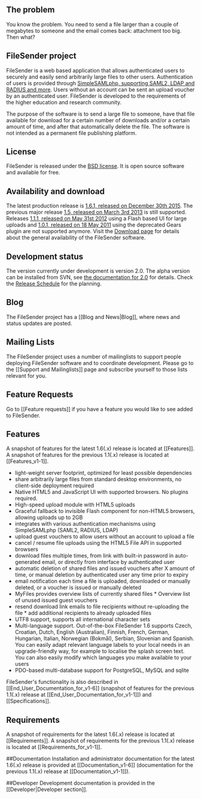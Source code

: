## The problem
You know the problem.  You need to send a file larger than a couple of megabytes to someone and the email comes back: attachment too big.  Then what?

## FileSender project
FileSender is a web based application that allows authenticated users to securely and easily send arbitrarily large files to other users. Authentication of users is provided through [SimpleSAMLphp, supporting SAML2, LDAP and RADIUS and more](http://simplesamlphp.org/docs/stable/simplesamlphp-idp#section_2). Users without an account can be sent an upload voucher by an authenticated user. FileSender is developed to the requirements of the higher education and research community.

The purpose of the software is to send a large file to someone, have that file available for download for a certain number of downloads and/or a certain amount of time, and after that automatically delete the file. The software is not intended as a permanent file publishing platform.

## License
FileSender is released under the [BSD license](http://opensource.org/licenses/BSD-3-Clause). It is open source software and available for free.

## Availability and download
The latest production release is [1.6.1, released on December 30th 2015](/wiki/show/file_sender/Release_1-6-1). The previous major release [1.5, released on March 3rd 2013](/wiki/show/file_sender/Release_1-5) is still supported. Releases [1.1.1, released on May 31st 2012](/wiki/show/file_sender/Release_1-1-1) using a Flash based UI for large uploads and [1.0.1, released on 18 May 2011](/wiki/show/file_sender/Release_1-0-1) using the deprecated Gears plugin are not supported anymore. Visit the [Download page](/wiki/show/file_sender/Download) for details about the general availability of the FileSender software.

## Development status
The version currently under development is version 2.0. The alpha version can be installed from SVN, see [the documentation for 2.0](https://www.assembla.com/spaces/file_sender/wiki/Documentation_v2-0-alpha) for details. Check the [Release Schedule](/wiki/show/file_sender/Release_Schedule) for the planning.

## Blog
The FileSender project has a [[Blog and News|Blog]], where news and status updates are posted.

## Mailing Lists
The FileSender project uses a number of mailinglists to support people deploying FileSender software and to coordinate development. Please go to the [[Support and Mailinglists]] page and subscribe yourself to those lists relevant for you.

## Feature Requests
Go to [[Feature requests]] if you have a feature you would like to see added to FileSender.

## Features
A snapshot of features for the latest 1.6(.x) release is located at [[Features]]. A snapshot of features for the previous 1.1(.x) release is located at [[Features_v1-1]].

* light-weight server footprint, optimized for least possible dependencies
* share arbitrarily large files from standard desktop environments, no client-side deployment required
* Native HTML5 and JavaScript UI with supported browsers. No plugins required.
* High-speed upload module with HTML5 uploads
* Graceful fallback to invisible Flash component for non-HTML5 browsers, allowing uploads up to 2GB
* integrates with various authentication mechanisms using SimpleSAMLphp (SAML2, RADIUS, LDAP)
* upload guest vouchers to allow users without an account to upload a file
* cancel / resume file uploads using the HTML5 File API in supported browsers
* download files multiple times, from link with built-in password in auto-generated email, or directly from interface by authenticated user
* automatic deletion of shared files and issued vouchers after X amount of time, or manual deletion by authenticated user any time prior to expiry
* email notification each time a file is uploaded, downloaded or manually deleted, or a voucher is issued or manually deleted
* MyFiles provides overview lists of currently shared files * Overview list of unused issued guest vouchers
* resend download link emails to file recipients without re-uploading the file * add additional recipients to already uploaded files
* UTF8 support, supports all international character sets
* Multi-language support. Out-of-the-box FileSender 1.6 supports Czech, Croatian, Dutch, English (Australian), Finnish, French, German, Hungarian, Italian, Norwegian (Bokmål), Serbian, Slovenian and Spanish. You can easily adapt relevant language labels to your local needs in an upgrade-friendly way, for example to localise the splash screen text. You can also easily modify which languages you make available to your users
* PDO-based multi-database support for PostgreSQL, MySQL and sqlite

FileSender's functionality is also described in [[End_User_Documentation_for_v1-6]] (snapshot of features for the previous 1.1(.x) release at [[End_User_Documentation_for_v1-1]]) and [[Specifications]].

## Requirements
A snapshot of requirements for the latest 1.6(.x) release is located at [[Requirements]]. A snapshot of requirements for the previous 1.1(.x) release is located at [[Requirements_for_v1-1]].

##Documentation
Installation and administrator documentation for the latest 1.6(.x) release is provided at [[Documentation_v1-6]] (documentation for the previous 1.1(.x) release at [[Documentation_v1-1]]).

##Developer
Development documentation is provided in the [[Developer|Developer section]].
